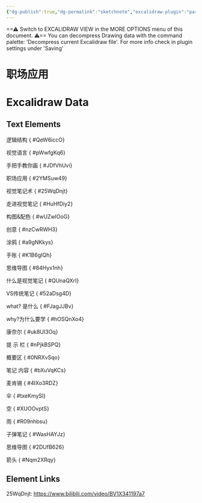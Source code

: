 ```yaml
---
{"dg-publish":true,"dg-permalink":"sketchnote","excalidraw-plugin":"parsed","tags":["excalidraw","learn/sketchnote"],"permalink":"/sketchnote/","dgPassFrontmatter":true}
---
```


==⚠  Switch to EXCALIDRAW VIEW in the MORE OPTIONS menu of this document. ⚠== You can decompress Drawing data with the command palette: 'Decompress current Excalidraw file'. For more info check in plugin settings under 'Saving'



# 职场应用

# Excalidraw Data
## Text Elements
逻辑结构
{ #QeW6iccO}


视觉语言
{ #pWwfgKq6}


手把手教你画
{ #JDfVhUvi}


职场应用
{ #2YMSuw49}


视觉笔记术
{ #25WqDnjt}


走进视觉笔记
{ #HuHfDiy2}


构图&配色
{ #wUZwlOoG}


创意
{ #nzCwRWH3}


涂鸦
{ #a9gNKkys}


手账
{ #K1B6gIQh}


思维导图
{ #84Hyx1nh}


什么是视觉笔记
{ #QUnaQXrI}


VS传统笔记
{ #52aDsg4D}


what? 是什么
{ #FJagJJBv}


why?为什么要学
{ #hOSQnXo4}


康奈尔
{ #uk8UI3Oq}


提
示
栏
{ #nPjkBSPQ}


概要区
{ #0NRXvSqo}


笔记
内容
{ #bXuVqKCs}


麦肯锡
{ #4IXo3RDZ}


伞
{ #txeKmySl}


空
{ #XUOOvptS}


雨
{ #R09nhbsu}


子弹笔记
{ #WasHAYJz}


思维导图
{ #2DUfB626}


箭头
{ #Nqm2XRqy}


## Element Links
25WqDnjt: https://www.bilibili.com/video/BV1X341197a7


